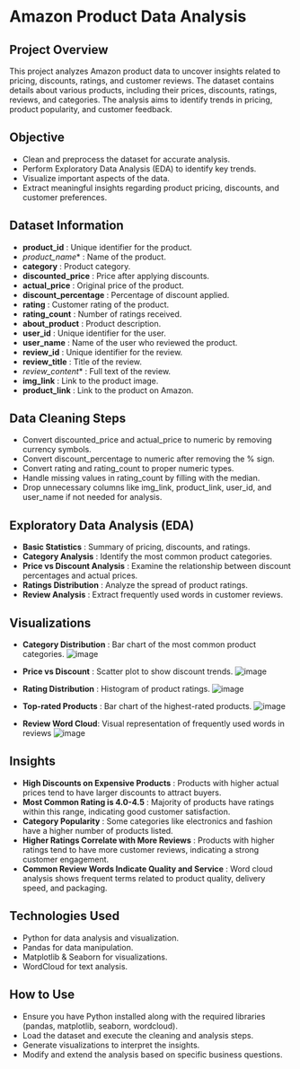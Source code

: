 # Amazon Product Data Analysis
## Project Overview
This project analyzes Amazon product data to uncover insights related to pricing, discounts, ratings, and customer reviews. The dataset contains details about various products, including their prices, discounts, ratings, reviews, and categories. The analysis aims to identify trends in pricing, product popularity, and customer feedback.

## Objective
- Clean and preprocess the dataset for accurate analysis.
- Perform Exploratory Data Analysis (EDA) to identify key trends.
- Visualize important aspects of the data.
- Extract meaningful insights regarding product pricing, discounts, and customer preferences.

## Dataset Information
- **product_id** : Unique identifier for the product.
- *product_name** : Name of the product.
- **category** : Product category.
- **discounted_price**  : Price after applying discounts.
- **actual_price** : Original price of the product.
- **discount_percentage** : Percentage of discount applied.
- **rating** : Customer rating of the product.
- **rating_count** : Number of ratings received.
- **about_product** : Product description.
- **user_id** : Unique identifier for the user.
- **user_name** : Name of the user who reviewed the product.
- **review_id** : Unique identifier for the review.
-  **review_title** : Title of the review.
-  *review_content** : Full text of the review.
- **img_link** : Link to the product image.
- **product_link** : Link to the product on Amazon.

## Data Cleaning Steps
- Convert discounted_price and actual_price to numeric by removing currency symbols.
- Convert discount_percentage to numeric after removing the % sign.
- Convert rating and rating_count to proper numeric types.
- Handle missing values in rating_count by filling with the median.
- Drop unnecessary columns like img_link, product_link, user_id, and user_name if not needed for analysis.
## Exploratory Data Analysis (EDA)
- **Basic Statistics** : Summary of pricing, discounts, and ratings.
- **Category Analysis** : Identify the most common product categories.
- **Price vs Discount Analysis** : Examine the relationship between discount percentages and actual prices.
- **Ratings Distribution** : Analyze the spread of product ratings.
- **Review Analysis** : Extract frequently used words in customer reviews.

## Visualizations
- **Category Distribution** : Bar chart of the most common product categories.
![image](https://github.com/user-attachments/assets/a1542987-0e08-4085-ae25-abca2a025ade)

- **Price vs Discount** : Scatter plot to show discount trends.
![image](https://github.com/user-attachments/assets/9f733c7e-d9a8-406f-aa33-38a64029e28d)

- **Rating Distribution** : Histogram of product ratings.
![image](https://github.com/user-attachments/assets/eac9f901-bd97-4f7e-9786-9172aef62257)

- **Top-rated Products** : Bar chart of the highest-rated products.
![image](https://github.com/user-attachments/assets/dda75dff-77a4-4b9a-86b6-51c087190a87)

- **Review Word Cloud**: Visual representation of frequently used words in reviews
![image](https://github.com/user-attachments/assets/fce44c4b-dbd6-4194-89b3-6463843fa78b)

## Insights

- **High Discounts on Expensive Products** : Products with higher actual prices tend to have larger discounts to attract buyers.
- **Most Common Rating is 4.0-4.5** : Majority of products have ratings within this range, indicating good customer satisfaction.
- **Category Popularity** : Some categories like electronics and fashion have a higher number of products listed.
- **Higher Ratings Correlate with More Reviews** : Products with higher ratings tend to have more customer reviews, indicating a strong customer engagement.
- **Common Review Words Indicate Quality and Service** : Word cloud analysis shows frequent terms related to product quality, delivery speed, and packaging.

## Technologies Used

- Python for data analysis and visualization.
- Pandas for data manipulation.
- Matplotlib & Seaborn for visualizations.
- WordCloud for text analysis.


## How to Use

- Ensure you have Python installed along with the required libraries (pandas, matplotlib, seaborn, wordcloud).
- Load the dataset and execute the cleaning and analysis steps.
- Generate visualizations to interpret the insights.
- Modify and extend the analysis based on specific business questions.

